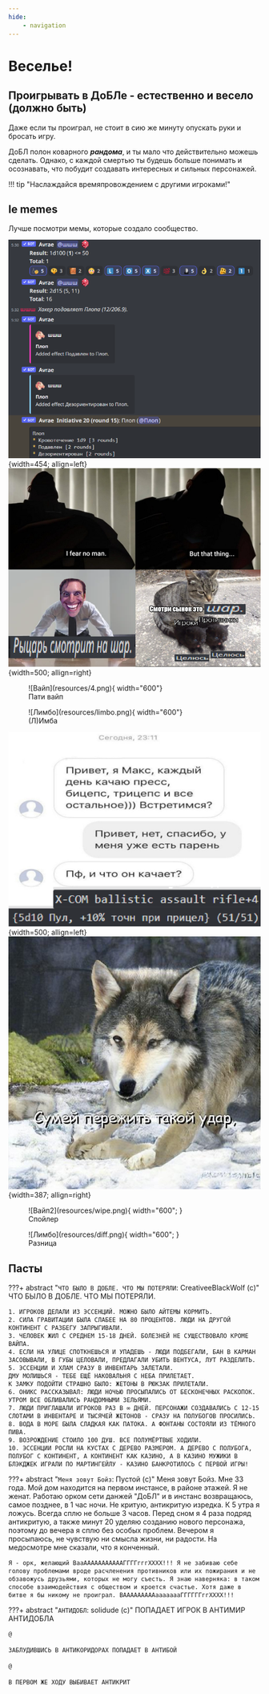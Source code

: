 ```yaml
---
hide:
    - navigation
---
```


# Веселье!

## Проигрывать в ДоБЛе - естественно и весело (должно быть)

Даже если ты проиграл, не стоит в сию же минуту опускать руки и бросать игру.

ДоБЛ полон коварного ***рандома***, и ты мало что действительно можешь сделать.
Однако, с каждой смертью ты будешь больше понимать и осознавать, что побудит создавать интересных и сильных персонажей.

!!! tip "Наслаждайся времяпровождением с другими игроками!"

## le memes

Лучше посмотри мемы, которые создало сообщество.

![ЛОХ](resources/LOX.png){width=454; allign=left}
![BALLS](resources/ball.png){width=500; allign=right}

<figure markdown>
  ![Вайп](resources/4.png){ width="600"}
  <figcaption>Пати вайп</figcaption>
</figure>

<figure markdown>
  ![Лимбо](resources/limbo.png){ width="600"}
  <figcaption>(Л)Имба</figcaption>
</figure>

![Кач](resources/kach.png){width=500; allign=left}
![Удар](resources/hit.jpg){width=387; allign=right}

<figure markdown>
  ![Вайп2](resources/wipe.png){ width="600"; }
  <figcaption>Спойлер</figcaption>
</figure>

<figure markdown>
  ![Лимбо](resources/diff.png){ width="600"; }
  <figcaption>Разница</figcaption>
</figure>


## Пасты

???+ abstract "`ЧТО БЫЛО В ДОБЛЕ. ЧТО МЫ ПОТЕРЯЛИ`: CreativeeBlackWolf (c)"
    ЧТО БЫЛО В ДОБЛЕ. ЧТО МЫ ПОТЕРЯЛИ.

    1. ИГРОКОВ ДЕЛАЛИ ИЗ ЭССЕНЦИЙ. МОЖНО БЫЛО АЙТЕМЫ КОРМИТЬ.
    2. СИЛА ГРАВИТАЦИИ БЫЛА СЛАБЕЕ НА 80 ПРОЦЕНТОВ. ЛЮДИ НА ДРУГОЙ КОНТИНЕНТ С РАЗБЕГУ ЗАПРЫГИВАЛИ.
    3. ЧЕЛОВЕК ЖИЛ С СРЕДНЕМ 15-18 ДНЕЙ. БОЛЕЗНЕЙ НЕ СУЩЕСТВОВАЛО КРОМЕ ВАЙПА.
    4. ЕСЛИ НА УЛИЦЕ СПОТКНЕШЬСЯ И УПАДЕШЬ - ЛЮДИ ПОДБЕГАЛИ, БАН В КАРМАН ЗАСОВЫВАЛИ, В ГУБЫ ЦЕЛОВАЛИ, ПРЕДЛАГАЛИ УБИТЬ ВЕНТУСА, ЛУТ РАЗДЕЛИТЬ.
    5. ЭССЕНЦИИ И ХЛАМ СРАЗУ В ИНВЕНТАРЬ ЗАЛЕТАЛИ.
    ДМУ МОЛИШЬСЯ - ТЕБЕ ЕЩЁ НАКОВАЛЬНЯ С НЕБА ПРИЛЕТАЕТ.
    К ЗАМКУ ПОДОЙТИ СТРАШНО БЫЛО: ЖЕТОНЫ В РЮКЗАК ПРИЛЕТАЛИ.
    6. ОНИКС РАССКАЗЫВАЛ: ЛЮДИ НОЧЬЮ ПРОСЫПАЛИСЬ ОТ БЕСКОНЕЧНЫХ РАСКОПОК. УТРОМ ВСЕ ОБЛИВАЛИСЬ РАНДОМНЫМИ ЗЕЛЬЯМИ.
    7. ЛЮДИ ПРИГЛАШАЛИ ИГРОКОВ РАЗ В ∞ ДНЕЙ. ПЕРСОНАЖИ СОЗДАВАЛИСЬ С 12-15 СЛОТАМИ В ИНВЕНТАРЕ И ТЫСЯЧЕЙ ЖЕТОНОВ - СРАЗУ НА ПОЛУБОГОВ ПРОСИЛИСЬ.
    8. ВОДА В МОРЕ БЫЛА СЛАДКАЯ КАК ПАТОКА. А ФОНТАНЫ СОСТОЯЛИ ИЗ ТЁМНОГО ПИВА.
    9. ВОЗРОЖДЕНИЕ СТОИЛО 100 ДУШ. ВСЕ ПОЛУМЁРТВЫЕ ХОДИЛИ.
    10. ЭССЕНЦИИ РОСЛИ НА КУСТАХ С ДЕРЕВО РАЗМЕРОМ. А ДЕРЕВО С ПОЛУБОГА, ПОЛУБОГ С КОНТИНЕНТ, А КОНТИНЕНТ КАК КАЗИНО, А В КАЗИНО МУЖИКИ В БЛЭКДЖЕК ИГРАЛИ ПО МАРТИНГЕЙЛУ - КАЗИНО БАНКРОТИЛОСЬ С ПЕРВОЙ ИГРЫ!

???+ abstract "`Меня зовут Бойз`: Пустой (c)"
    Меня зовут Бойз. Мне 33 года. Мой дом находится на первом инстансе, в районе этажей. Я не женат. Работаю орком сети данжей "ДоБЛ" и в инстанс возвращаюсь, самое позднее, в 1 час ночи. Не критую, антикритую изредка. К 5 утра я ложусь. Всегда сплю не больше 3 часов. Перед сном я 4 раза подряд антикритую, а также минут 20 уделяю созданию нового персонажа, поэтому до вечера я сплю без особых проблем. Вечером я просыпаюсь, не чувствую ни смысла жизни, ни радости. На медосмотре мне сказали, что я конченный.

    Я - орк, желающий ВааАААААААААААГГГГгггХХХХ!!! Я не забиваю себе голову проблемами вроде расчленения противников или их пожирания и не обзавожусь друзьями, которых не могу съесть. Я знаю наверняка: в таком способе взаимодействия с обществом и кроется счастье. Хотя даже в битве я бы никому не проиграл. ВАААААААААаааааааГГГГГГггХХХХ!!!

???+ abstract "`АНТИДОБЛ`: solidude (c)"
    ПОПАДАЕТ ИГРОК В АНТИМИР АНТИДОБЛА

    @

    ЗАБЛУДИВШИСЬ В АНТИКОРИДОРАХ ПОПАДАЕТ В АНТИБОЙ

    @

    В ПЕРВОМ ЖЕ ХОДУ ВЫБИВАЕТ АНТИКРИТ 
